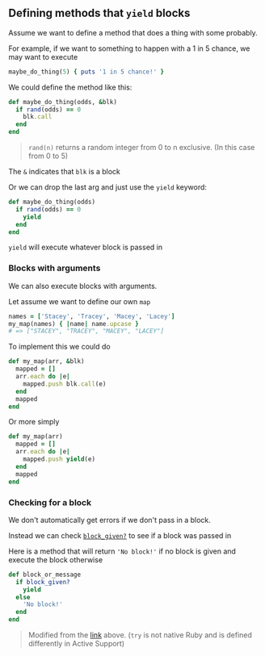 ## Defining methods that `yield` blocks

Assume we want to define a method that does a thing with some probably.

For example, if we want to something to happen with a 1 in 5 chance, we may want to execute

```ruby
maybe_do_thing(5) { puts '1 in 5 chance!' }
```

We could define the method like this:


```ruby
def maybe_do_thing(odds, &blk)
  if rand(odds) == 0
    blk.call
  end
end
```
> `rand(n)` returns a random integer from 0 to n exclusive.  (In this case from 0 to 5)

The `&` indicates that `blk` is a block

Or we can drop the last arg and just use the `yield` keyword:

```ruby
def maybe_do_thing(odds)
  if rand(odds) == 0
    yield
  end
end
```

`yield` will execute whatever block is passed in

### Blocks with arguments

We can also execute blocks with arguments.

Let assume we want to define our own `map`

```ruby
names = ['Stacey', 'Tracey', 'Macey', 'Lacey']
my_map(names) { |name| name.upcase }
# => ["STACEY", "TRACEY", "MACEY", "LACEY"]
```

To implement this we could do

```ruby
def my_map(arr, &blk)
  mapped = []
  arr.each do |e|
    mapped.push blk.call(e)
  end
  mapped
end
```

Or more simply

```ruby
def my_map(arr)
  mapped = []
  arr.each do |e|
    mapped.push yield(e)
  end
  mapped
end
```

### Checking for a block

We don't automatically get errors if we don't pass in a block.

Instead we can check [`block_given?`](https://apidock.com/ruby/Kernel/block_given%3F) to see if a block was passed in

Here is a method that will return `'No block!'` if no block is given and execute the block otherwise

```ruby
def block_or_message
  if block_given?
    yield
  else
    'No block!'
  end
end
```
> Modified from the [link](https://apidock.com/ruby/Kernel/block_given%3F) above. (`try` is not native Ruby and is defined differently in Active Support)
